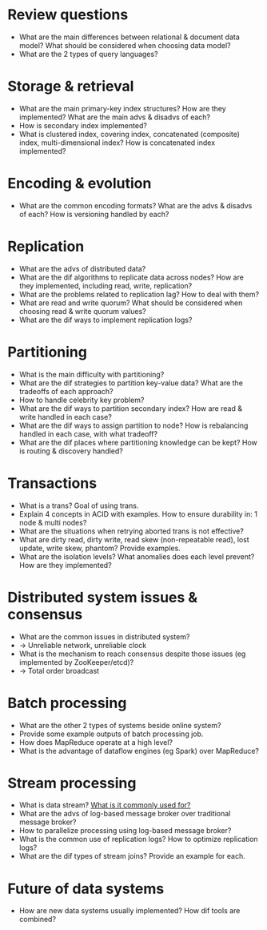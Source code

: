 # Review questions
- What are the main differences between relational & document data model? What should be considered when choosing data model?
- What are the 2 types of query languages?

# Storage & retrieval
- What are the main primary-key index structures? How are they implemented? What are the main advs & disadvs of each?
- How is secondary index implemented?
- What is clustered index, covering index, concatenated (composite) index, multi-dimensional index?
How is concatenated index implemented?

# Encoding & evolution
- What are the common encoding formats? What are the advs & disadvs of each? How is versioning handled by each?

# Replication
- What are the advs of distributed data?
- What are the dif algorithms to replicate data across nodes? How are they implemented, including read, write, replication?
- What are the problems related to replication lag? How to deal with them?
- What are read and write quorum? What should be considered when choosing read & write quorum values?
- What are the dif ways to implement replication logs?

# Partitioning
- What is the main difficulty with partitioning?
- What are the dif strategies to partition key-value data? What are the tradeoffs of each approach?
- How to handle celebrity key problem?
- What are the dif ways to partition secondary index? How are read & write handled in each case?
- What are the dif ways to assign partition to node? How is rebalancing handled in each case, with what tradeoff?
- What are the dif places where partitioning knowledge can be kept? How is routing & discovery handled?

# Transactions
- What is a trans? Goal of using trans.
- Explain 4 concepts in ACID with examples. How to ensure durability in: 1 node & multi nodes?
- What are the situations when retrying aborted trans is not effective?
- What are dirty read, dirty write, read skew (non-repeatable read), lost update, write skew, phantom? Provide examples.
- What are the isolation levels? What anomalies does each level prevent? How are they implemented?

# Distributed system issues & consensus
- What are the common issues in distributed system?
- -> Unreliable network, unreliable clock
- What is the mechanism to reach consensus despite those issues (eg implemented by ZooKeeper/etcd)?
- -> Total order broadcast

# Batch processing
- What are the other 2 types of systems beside online system?
- Provide some example outputs of batch processing job.
- How does MapReduce operate at a high level?
- What is the advantage of dataflow engines (eg Spark) over MapReduce?

# Stream processing
- What is data stream? [What is it commonly used for?](./11-stream-processing.md#113-processing-streams)
- What are the advs of log-based message broker over traditional message broker?
- How to parallelize processing using log-based message broker?
- What is the common use of replication logs? How to optimize replication logs?
- What are the dif types of stream joins? Provide an example for each.

# Future of data systems
- How are new data systems usually implemented? How dif tools are combined?